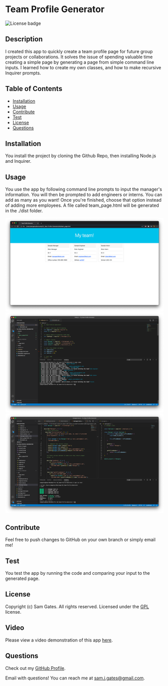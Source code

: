 
  # Team Profile Generator

  ![License badge](https://img.shields.io/badge/license-GPL-blue)
  
  ## Description

  I created this app to quickly create a team profile page for future group projects or collaborations. It solves the issue of spending valuable time creating a simple page by generating a page from simple command line inputs. I learned how to create my own classes, and how to make recursive Inquirer prompts. 

  ## Table of Contents 
  
  - [Installation](#installation)
  - [Usage](#usage)
  - [Contribute](#contribute)
  - [Test](#test)
  - [License](#license)
  - [Questions](#questions)
  
  ## Installation

  You install the project by cloning the Github Repo, then installing Node.js and Inquirer. 
  
  ## Usage

  You use the app by following command line prompts to input the manager's information. You will then be prompted to add engineers or interns. You can add as many as you want! Once you're finished, choose that option instead of adding more employees. A file called team_page.html will be generated in the ./dist folder. 
  
  ![Screenshot 1](assets/images/screen1.png)
  ![Screenshot 2](assets/images/screen2.png)
  ![Screenshot 3](assets/images/screen3.png)
  
  ## Contribute

  Feel free to push changes to GitHub on your own branch or simply email me!
  
  ## Test

  You test the app by running the code and comparing your input to the generated page. 
  
  ## License
  
  
  Copyright (c) Sam Gates. All rights reserved. 
  Licensed under the [GPL](https://www.gnu.org/licenses/gpl-3.0.en.html) license.

  ## Video

  Please view a video demonstration of this app [here](https://drive.google.com/file/d/1L64onKI2eeEQJehuXSgLMjaMVsaFMYdw/view). 
  
  ## Questions
  
  Check out my [GitHub Profile](https://github.com/sg0703).
  
  Email with questions! You can reach me at sam.j.gates@gmail.com.
  